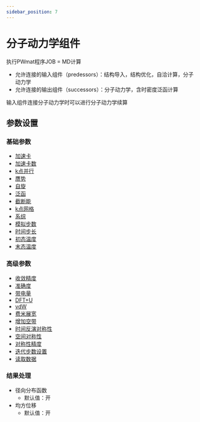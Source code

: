 ```yaml
---
sidebar_position: 7
---
```


# 分子动力学组件
执行PWmat程序JOB = MD计算

- 允许连接的输入组件（predessors）：结构导入，结构优化，自洽计算，分子动力学
- 允许连接的输出组件（successors）：分子动力学，含时密度泛函计算

输入组件连接分子动力学时可以进行分子动力学续算

## 参数设置

### 基础参数

- [加速卡](/next/Q-Flow/模拟/计算参数/qflow_parameters_gpu/)
- [加速卡数](/next/Q-Flow/模拟/计算参数/qflow_parameters_gpu_number/)
- [k点并行](/next/Q-Flow/模拟/计算参数/qflow_parameters_kpara/)
- [赝势](/next/Q-Flow/模拟/计算参数/qflow_parameters_pp/)
- [自旋](/next/Q-Flow/模拟/计算参数/qflow_parameters_spin/)
- [泛函](/next/Q-Flow/模拟/计算参数/qflow_parameters_xcfunctional/)
- [截断能](/next/Q-Flow/模拟/计算参数/qflow_parameters_ecut/)
- [k点网格](/next/Q-Flow/模拟/计算参数/qflow_parameters_kmesh/)
- [系综](/next/Q-Flow/模拟/计算参数/qflow_parameters_md/)
- [模拟步数](/next/Q-Flow/模拟/计算参数/qflow_parameters_md/)
- [时间步长](/next/Q-Flow/模拟/计算参数/qflow_parameters_md/)
- [初态温度](/next/Q-Flow/模拟/计算参数/qflow_parameters_md/)
- [末态温度](/next/Q-Flow/模拟/计算参数/qflow_parameters_md/)

### 高级参数

- [收敛精度](/next/Q-Flow/模拟/计算参数/qflow_parameters_convergence/)
- [准确度](/next/Q-Flow/模拟/计算参数/qflow_parameters_accuracy/)
- [带电量](/next/Q-Flow/模拟/计算参数/qflow_parameters_net_charge/)
- [DFT+U](/next/Q-Flow/模拟/计算参数/qflow_parameters_dft+u/)
- [vdW](/next/Q-Flow/模拟/计算参数/qflow_parameters_vdw/)
- [费米展宽](/next/Q-Flow/模拟/计算参数/qflow_parameters_fermide/)
- [增加空带](/next/Q-Flow/模拟/计算参数/qflow_parameters_addband/)
- [时间反演对称性](/next/Q-Flow/模拟/计算参数/qflow_parameters_symmetry/)
- [空间对称性](/next/Q-Flow/模拟/计算参数/qflow_parameters_symmetry/)
- [对称性精度](/next/Q-Flow/模拟/计算参数/qflow_parameters_symmetry/)
- [迭代步数设置](/next/Q-Flow/模拟/计算参数/qflow_parameters_iteration/)
- [读取数据](/next/Q-Flow/模拟/计算参数/qflow_parameters_read_data/)

### 结果处理
- 径向分布函数
  - 默认值：开
- 均方位移
  - 默认值：开